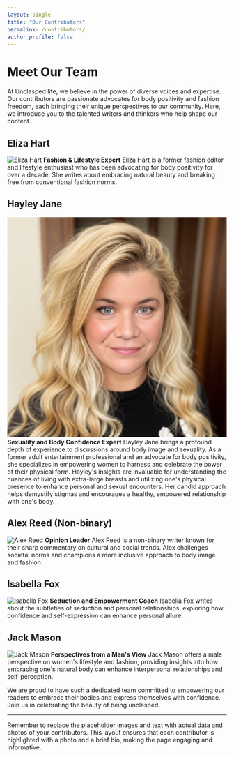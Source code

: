 ```yaml
---
layout: single
title: "Our Contributors"
permalink: /contributors/
author_profile: false
---
```


# Meet Our Team

At Unclasped.life, we believe in the power of diverse voices and expertise. Our contributors are passionate advocates for body positivity and fashion freedom, each bringing their unique perspectives to our community. Here, we introduce you to the talented writers and thinkers who help shape our content.

## Eliza Hart
![Eliza Hart](/assets/images/contributors/eliza_hart.jpg)
**Fashion & Lifestyle Expert**
Eliza Hart is a former fashion editor and lifestyle enthusiast who has been advocating for body positivity for over a decade. She writes about embracing natural beauty and breaking free from conventional fashion norms.

## Hayley Jane
![Hayley Jane](/assets/images/contributors/hayley-jane.jpg)
**Sexuality and Body Confidence Expert**
Hayley Jane brings a profound depth of experience to discussions around body image and sexuality. As a former adult entertainment professional and an advocate for body positivity, she specializes in empowering women to harness and celebrate the power of their physical form. Hayley's insights are invaluable for understanding the nuances of living with extra-large breasts and utilizing one's physical presence to enhance personal and sexual encounters. Her candid approach helps demystify stigmas and encourages a healthy, empowered relationship with one's body.


## Alex Reed (Non-binary)
![Alex Reed](/assets/images/contributors/alex_reed.jpg)
**Opinion Leader**
Alex Reed is a non-binary writer known for their sharp commentary on cultural and social trends. Alex challenges societal norms and champions a more inclusive approach to body image and fashion.

## Isabella Fox
![Isabella Fox](/assets/images/contributors/isabella_fox.jpg)
**Seduction and Empowerment Coach**
Isabella Fox writes about the subtleties of seduction and personal relationships, exploring how confidence and self-expression can enhance personal allure.

## Jack Mason
![Jack Mason](/assets/images/contributors/jack_mason.jpg)
**Perspectives from a Man's View**
Jack Mason offers a male perspective on women's lifestyle and fashion, providing insights into how embracing one's natural body can enhance interpersonal relationships and self-perception.

We are proud to have such a dedicated team committed to empowering our readers to embrace their bodies and express themselves with confidence. Join us in celebrating the beauty of being unclasped.

---

Remember to replace the placeholder images and text with actual data and photos of your contributors. This layout ensures that each contributor is highlighted with a photo and a brief bio, making the page engaging and informative.
